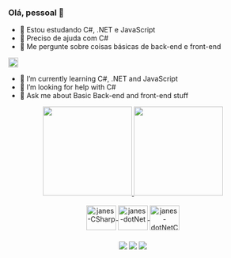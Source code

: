### Olá, pessoal 👋
  
- 🌱 Estou estudando C#, .NET e JavaScript
- 🤔 Preciso de ajuda com C#
- 💬 Me pergunte sobre coisas básicas de back-end e front-end
<div>
<img src="https://user-images.githubusercontent.com/56122093/176306223-c5b1a3c1-18c8-40da-ab38-408733ff264c.png" height="20" width="20")
<div>   
  
- 🌱 I’m currently learning C#, .NET and JavaScript
- 🤔 I’m looking for help with C#
- 💬 Ask me about Basic Back-end and front-end stuff

<div align="center">
  <a href="https://github.com/luisjanes">
  <img height="180em" src="https://github-readme-stats.vercel.app/api?username=luisjanes&show_icons=true&theme=dark&include_all_commits=true&count_private=true"/>
  <img height="180em" src="https://github-readme-stats.vercel.app/api/top-langs/?username=luisjanes&layout=compact&langs_count=8&theme=dark"/>
<div>

 <div style="display: inline_block"><br>
   
  <img align="center" alt="janes-CSharp" height="50" width="60" src="https://cdn.jsdelivr.net/gh/devicons/devicon/icons/csharp/csharp-original.svg">
  <img align="center" alt="janes-dotNet" height="50" width="60" src="https://cdn.jsdelivr.net/gh/devicons/devicon/icons/dotnetcore/dotnetcore-original.svg">
  <img align="center" alt="janes-dotNetCore" height="50" width="60" src="https://cdn.jsdelivr.net/gh/devicons/devicon/icons/dot-net/dot-net-plain-wordmark.svg">
   
 </div>
  
###
  
<div>
  <a href="https://www.linkedin.com/in/luis-felipe-janes/" target="_blank"><img src="https://img.shields.io/badge/LinkedIn-0077B5?style=for-the-badge&logo=linkedin&logoColor=white" target="_blank"></a>
  <a href="https://www.twitch.tv/tiltanes" target="_blank"><img src="https://img.shields.io/badge/Twitch-9146FF?style=for-the-badge&logo=twitch&logoColor=white" target="_blank"></a>
  <a href="mailto:luisf.janes@gmail.com" target="_blank"><img src="https://img.shields.io/badge/Gmail-D14836?style=for-the-badge&logo=gmail&logoColor=white" target="_blank"></a>
  
</div>

